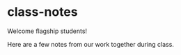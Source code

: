# class-notes

Welcome flagship students!

Here are a few notes from our work together during class.
